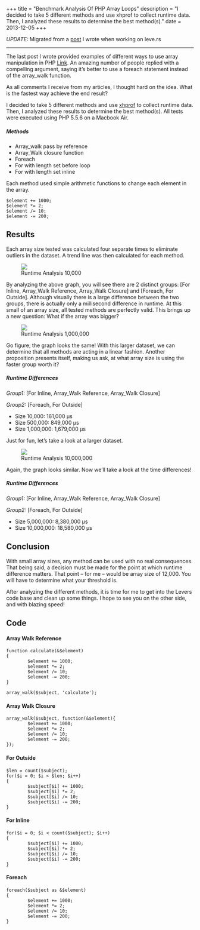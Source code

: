 +++
title = "Benchmark Analysis Of PHP Array Loops"
description = "I decided to take 5 different methods and use xhprof to collect runtime data. Then, I analyzed these results to determine the best method(s)."
date = 2013-12-05
+++

*UPDATE:* Migrated from a [post](https://web.archive.org/web/20140730180731/http://leve.rs:80/blog/benchmark-analysis-of-php-array-loops) I wrote when working on leve.rs

---

The last post I wrote provided examples of different ways to use array manipulation in PHP [Link](https://kernelcurry.com/blog/correct-array-manipulation-in-php/). An amazing number of people replied with a compelling argument, saying it’s better to use a foreach statement instead of the array_walk function.

As all comments I receive from my articles, I thought hard on the idea. What is the fastest way achieve the end result?

I decided to take 5 different methods and use [xhprof](http://pecl.php.net/package/xhprof) to collect runtime data. Then, I analyzed these results to determine the best method(s). All tests were executed using PHP 5.5.6 on a Macbook Air.

##### Methods

- Array_walk pass by reference
- Array_Walk closure function
- Foreach
- For with length set before loop
- For with length set inline

Each method used simple arithmetic functions to change each element in the array.

```
$element += 1000;
$element *= 2;
$element /= 10;
$element -= 200;
```

## Results
Each array size tested was calculated four separate times to eliminate outliers in the dataset. A trend line was then calculated for each method.

<figure>
    <img src="/img/blog/benchmark-analysis-of-php-array-loops/10000.png">
    <figcaption>Runtime Analysis 10,000</figcaption>
</figure>

By analyzing the above graph, you will see there are 2 distinct groups: [For Inline, Array_Walk Reference, Array_Walk Closure] and [Foreach, For Outside]. Although visually there is a large difference between the two groups, there is actually only a millisecond difference in runtime. At this small of an array size, all tested methods are perfectly valid. This brings up a new question: What if the array was bigger?

<figure>
    <img src="/img/blog/benchmark-analysis-of-php-array-loops/1000000.png">
    <figcaption>Runtime Analysis 1,000,000</figcaption>
</figure>

Go figure; the graph looks the same! With this larger dataset, we can determine that all methods are acting in a linear fashion. Another proposition presents itself, making us ask, at what array size is using the faster group worth it?

##### Runtime Differences

*Group1:* [For Inline, Array_Walk Reference, Array_Walk Closure]

*Group2:* [Foreach, For Outside]

- Size 10,000: 161,000 µs
- Size 500,000: 849,000 µs
- Size 1,000,000: 1,679,000 µs

Just for fun, let’s take a look at a larger dataset.

<figure>
    <img src="/img/blog/benchmark-analysis-of-php-array-loops/10000000.png">
    <figcaption>Runtime Analysis 10,000,000</figcaption>
</figure>

Again, the graph looks similar. Now we’ll take a look at the time differences!

##### Runtime Differences

*Group1:* [For Inline, Array_Walk Reference, Array_Walk Closure]

*Group2:* [Foreach, For Outside]

- Size 5,000,000: 8,380,000 µs
- Size 10,000,000: 18,580,000 µs

## Conclusion
With small array sizes, any method can be used with no real consequences. That being said, a decision must be made for the point at which runtime difference matters. That point – for me – would be array size of 12,000. You will have to determine what your threshold is.

After analyzing the different methods, it is time for me to get into the Levers code base and clean up some things. I hope to see you on the other side, and with blazing speed!

## Code
#### Array Walk Reference

```
function calculate(&$element)
{
        $element += 1000;
        $element *= 2;
        $element /= 10;
        $element -= 200;
}

array_walk($subject, 'calculate');
```

#### Array Walk Closure

```
array_walk($subject, function(&$element){
        $element += 1000;
        $element *= 2;
        $element /= 10;
        $element -= 200;
});
```

#### For Outside

```
$len = count($subject);
for($i = 0; $i < $len; $i++)
{
        $subject[$i] += 1000;
        $subject[$i] *= 2;
        $subject[$i] /= 10;
        $subject[$i] -= 200;
}
```

#### For Inline

```
for($i = 0; $i < count($subject); $i++)
{
        $subject[$i] += 1000;
        $subject[$i] *= 2;
        $subject[$i] /= 10;
        $subject[$i] -= 200;
}
```

#### Foreach

```
foreach($subject as &$element)
{
        $element += 1000;
        $element *= 2;
        $element /= 10;
        $element -= 200;
}
```